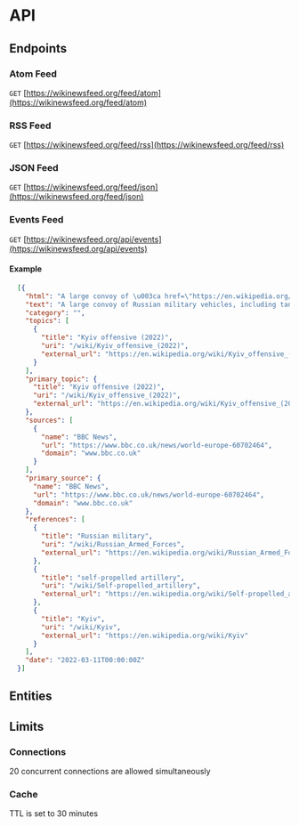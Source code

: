 # API

## Endpoints

### Atom Feed

`GET` [https://wikinewsfeed.org/feed/atom](https://wikinewsfeed.org/feed/atom)

<!-- #### Response

#### Example

```

``` -->

### RSS Feed

`GET` [https://wikinewsfeed.org/feed/rss](https://wikinewsfeed.org/feed/rss)

### JSON Feed

`GET` [https://wikinewsfeed.org/feed/json](https://wikinewsfeed.org/feed/json)

### Events Feed

`GET` [https://wikinewsfeed.org/api/events](https://wikinewsfeed.org/api/events)

#### Example

```json
  [{
    "html": "A large convoy of \u003ca href=\"https://en.wikipedia.org/wiki/Russian_Armed_Forces\" title=\"Russian Armed Forces\"\u003eRussian military\u003c/a\u003e vehicles, including tanks and \u003ca href=\"https://en.wikipedia.org/wiki/Self-propelled_artillery\" title=\"Self-propelled artillery\"\u003eself-propelled artillery\u003c/a\u003e, begins \u0026#34;fanning out\u0026#34; to forests and towns near \u003ca href=\"https://en.wikipedia.org/wiki/Kyiv\" title=\"Kyiv\"\u003eKyiv\u003c/a\u003e as it prepares to advance on the capital. ",
    "text": "A large convoy of Russian military vehicles, including tanks and self-propelled artillery, begins \"fanning out\" to forests and towns near Kyiv as it prepares to advance on the capital. ",
    "category": "",
    "topics": [
      {
        "title": "Kyiv offensive (2022)",
        "uri": "/wiki/Kyiv_offensive_(2022)",
        "external_url": "https://en.wikipedia.org/wiki/Kyiv_offensive_(2022)"
      }
    ],
    "primary_topic": {
      "title": "Kyiv offensive (2022)",
      "uri": "/wiki/Kyiv_offensive_(2022)",
      "external_url": "https://en.wikipedia.org/wiki/Kyiv_offensive_(2022)"
    },
    "sources": [
      {
        "name": "BBC News",
        "url": "https://www.bbc.co.uk/news/world-europe-60702464",
        "domain": "www.bbc.co.uk"
      }
    ],
    "primary_source": {
      "name": "BBC News",
      "url": "https://www.bbc.co.uk/news/world-europe-60702464",
      "domain": "www.bbc.co.uk"
    },
    "references": [
      {
        "title": "Russian military",
        "uri": "/wiki/Russian_Armed_Forces",
        "external_url": "https://en.wikipedia.org/wiki/Russian_Armed_Forces"
      },
      {
        "title": "self-propelled artillery",
        "uri": "/wiki/Self-propelled_artillery",
        "external_url": "https://en.wikipedia.org/wiki/Self-propelled_artillery"
      },
      {
        "title": "Kyiv",
        "uri": "/wiki/Kyiv",
        "external_url": "https://en.wikipedia.org/wiki/Kyiv"
      }
    ],
    "date": "2022-03-11T00:00:00Z"
  }]
```

## Entities

## Limits

### Connections

20 concurrent connections are allowed simultaneously

### Cache

TTL is set to 30 minutes
